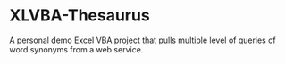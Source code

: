 # XLVBA-Thesaurus
A personal demo Excel VBA project that pulls multiple level of queries of word synonyms from a web service.
